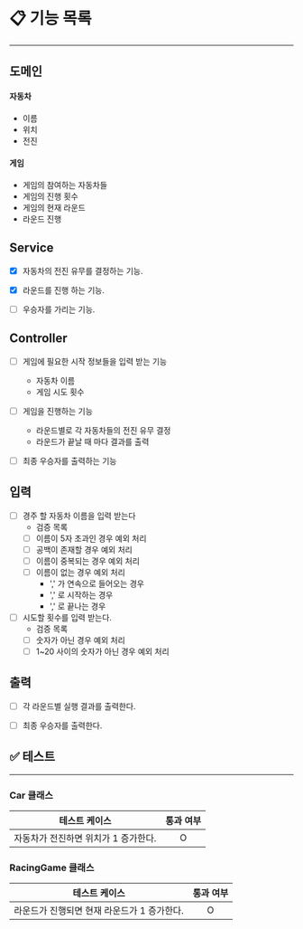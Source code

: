 # 📋 기능 목록

---

## 도메인
#### 자동차
- 이름
- 위치
- 전진 

#### 게임
- 게임의 참여하는 자동차들
- 게임의 진행 횟수
- 게임의 현재 라운드
- 라운드 진행

## Service
- [x] 자동차의 전진 유무를 결정하는 기능.
- [x] 라운드를 진행 하는 기능.
- [ ] 우승자를 가리는 기능.


## Controller
- [ ] 게임에 필요한 시작 정보들을 입력 받는 기능
  - 자동차 이름
  - 게임 시도 횟수
- [ ] 게임을 진행하는 기능
  - 라운드별로 각 자동차들의 전진 유무 결정
  - 라운드가 끝날 때 마다 결과를 출력
- [ ] 최종 우승자를 출력하는 기능



## 입력
- [ ] 경주 할 자동차 이름을 입력 받는다
  - 검증 목록
  - [ ] 이름이 5자 초과인 경우 예외 처리
  - [ ] 공백이 존재할 경우 예외 처리
  - [ ] 이름이 중복되는 경우 예외 처리
  - [ ] 이름이 없는 경우 예외 처리
    - ',' 가 연속으로 들어오는 경우
    - ',' 로 시작하는 경우
    - ',' 로 끝나는 경우

- [ ] 시도할 횟수를 입력 받는다.
  - 검증 목록
  - [ ] 숫자가 아닌 경우 예외 처리
  - [ ] 1~20 사이의 숫자가 아닌 경우 예외 처리

## 출력
- [ ] 각 라운드별 실행 결과를 출력한다.
- [ ] 최종 우승자를 출력한다.


## ✅ 테스트

--- 

### Car 클래스

|        테스트 케이스        | 통과 여부 |
|:---------------------:|:-----:|
| 자동차가 전진하면 위치가 1 증가한다. |   O   |

### RacingGame 클래스

|          테스트 케이스           | 통과 여부 |
|:--------------------------:|:-----:|
| 라운드가 진행되면 현재 라운드가 1 증가한다.  |   O   |

